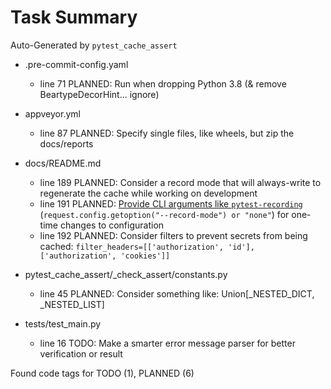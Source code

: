 # Task Summary

Auto-Generated by `pytest_cache_assert`

- .pre-commit-config.yaml
    - line  71 PLANNED: Run when dropping Python 3.8 (& remove BeartypeDecorHint... ignore)

- appveyor.yml
    - line  87 PLANNED: Specify single files, like wheels, but zip the docs/reports

- docs/README.md
    - line 189 PLANNED: Consider a record mode that will always-write to regenerate the cache while working on development
    - line 191 PLANNED: [Provide CLI arguments like `pytest-recording`](https://github.com/kiwicom/pytest-recording/blob/484bb887dd43fcaf44149160d57b58a7215e2c8a/src/pytest_recording/plugin.py#L37-L70) (`request.config.getoption("--record-mode") or "none"`) for one-time changes to configuration
    - line 192 PLANNED: Consider filters to prevent secrets from being cached: `filter_headers=[['authorization', 'id'], ['authorization', 'cookies']]`

- pytest_cache_assert/_check_assert/constants.py
    - line  45 PLANNED: Consider something like: Union[_NESTED_DICT, _NESTED_LIST]

- tests/test_main.py
    - line  16    TODO: Make a smarter error message parser for better verification or result

Found code tags for TODO (1), PLANNED (6)

<!-- calcipy:skip_tags -->

